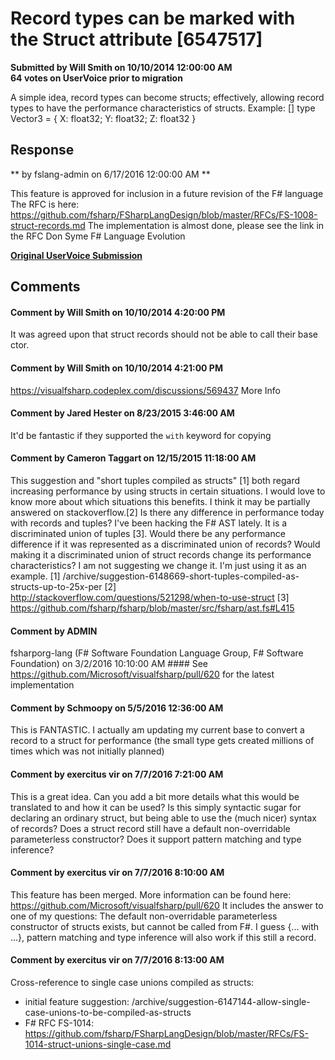 # Record types can be marked with the Struct attribute [6547517] #

**Submitted by Will Smith on 10/10/2014 12:00:00 AM**  
**64 votes on UserVoice prior to migration**  

A simple idea, record types can become structs; effectively, allowing record types to have the performance characteristics of structs.
Example:
[<Struct>]
type Vector3 = { X: float32; Y: float32; Z: float32 }



## Response ##
** by fslang-admin on 6/17/2016 12:00:00 AM **

This feature is approved for inclusion in a future revision of the F# language
The RFC is here: https://github.com/fsharp/FSharpLangDesign/blob/master/RFCs/FS-1008-struct-records.md
The implementation is almost done, please see the link in the RFC
Don Syme
F# Language Evolution


**[Original UserVoice Submission](https://fslang.uservoice.com/forums/245727-f-language/suggestions/6547517)**


## Comments ##


#### Comment by Will Smith on 10/10/2014 4:20:00 PM ####
It was agreed upon that struct records should not be able to call their base ctor.


#### Comment by Will Smith on 10/10/2014 4:21:00 PM ####
https://visualfsharp.codeplex.com/discussions/569437 More Info


#### Comment by Jared Hester on 8/23/2015 3:46:00 AM ####
It'd be fantastic if they supported the `with` keyword for copying


#### Comment by Cameron Taggart on 12/15/2015 11:18:00 AM ####
This suggestion and "short tuples compiled as structs" [1] both regard increasing performance by using structs in certain situations. I would love to know more about which situations this benefits. I think it may be partially answered on stackoverflow.[2] Is there any difference in performance today with records and tuples?
I've been hacking the F# AST lately. It is a discriminated union of tuples [3]. Would there be any performance difference if it was represented as a discriminated union of records? Would making it a discriminated union of struct records change its performance characteristics? I am not suggesting we change it. I'm just using it as an example.
[1] /archive/suggestion-6148669-short-tuples-compiled-as-structs-up-to-25x-per
[2] http://stackoverflow.com/questions/521298/when-to-use-struct
[3] https://github.com/fsharp/fsharp/blob/master/src/fsharp/ast.fs#L415


#### Comment by ADMIN
fsharporg-lang (F# Software Foundation Language Group, F# Software Foundation) on 3/2/2016 10:10:00 AM ####
See https://github.com/Microsoft/visualfsharp/pull/620 for the latest implementation


#### Comment by Schmoopy on 5/5/2016 12:36:00 AM ####
This is FANTASTIC. I actually am updating my current base to convert a record to a struct for performance (the small type gets created millions of times which was not initially planned)


#### Comment by exercitus vir on 7/7/2016 7:21:00 AM ####
This is a great idea. Can you add a bit more details what this would be translated to and how it can be used? Is this simply syntactic sugar for declaring an ordinary struct, but being able to use the (much nicer) syntax of records? Does a struct record still have a default non-overridable parameterless constructor? Does it support pattern matching and type inference?


#### Comment by exercitus vir on 7/7/2016 8:10:00 AM ####
This feature has been merged. More information can be found here: https://github.com/Microsoft/visualfsharp/pull/620
It includes the answer to one of my questions: The default non-overridable parameterless constructor of structs exists, but cannot be called from F#. I guess {... with ...}, pattern matching and type inference will also work if this still a record.


#### Comment by exercitus vir on 7/7/2016 8:13:00 AM ####
Cross-reference to single case unions compiled as structs:
- initial feature suggestion: /archive/suggestion-6147144-allow-single-case-unions-to-be-compiled-as-structs
- F# RFC FS-1014: https://github.com/fsharp/FSharpLangDesign/blob/master/RFCs/FS-1014-struct-unions-single-case.md

